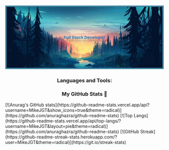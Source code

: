 <!--
**MikeJGT/MikeJGT** is a ✨ _special_ ✨ repository because its `README.md` (this file) appears on your GitHub profile.

Here are some ideas to get you started:

- 🔭 I’m currently working on ...
- 🌱 I’m currently learning ...
- 👯 I’m looking to collaborate on ...
- 🤔 I’m looking for help with ...
- 💬 Ask me about ...
- 📫 How to reach me: ...
- 😄 Pronouns: ...
- ⚡ Fun fact: ...
-->
<!--Header image:-->
![Full Stack Developer](https://github.com/MikeJGT/MikeJGT/blob/ed8cba979b6b7360b6d25d9e5d0c3fcfc89c898a/banner.png)


<!--![Anurag's GitHub stats](https://github-readme-stats.vercel.app/api?username=anuraghazra&show_icons=true&theme=radical)-->
<!--Lenguajes -->
<h3 align="center">Languages and Tools:</h3>



<h3 align="center"> My GitHub Stats 🔭</h3>

<!--Estadísticas con letra -->
<span align="left">
  [![Anurag's GitHub stats](https://github-readme-stats.vercel.app/api?username=MikeJGT&show_icons=true&theme=radical)](https://github.com/anuraghazra/github-readme-stats)
</span>

<!--Lenguajes mas usados-->
<span align="right">
  [![Top Langs](https://github-readme-stats.vercel.app/api/top-langs/?username=MikeJGT&layout=pie&theme=radical)](https://github.com/anuraghazra/github-readme-stats)
</span>
<!--Estadísticas fire icon -->
<span align="left">
  [![GitHub Streak](https://github-readme-streak-stats.herokuapp.com/?user=MikeJGT&theme=radical)](https://git.io/streak-stats)
</span>
